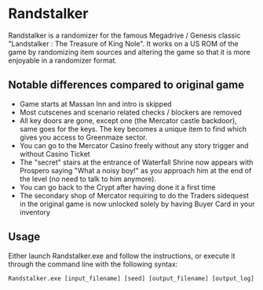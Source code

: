 # Randstalker

Randstalker is a randomizer for the famous Megadrive / Genesis classic "Landstalker : The Treasure of King Nole".
It works on a US ROM of the game by randomizing item sources and altering the game so that it is more enjoyable in a randomizer format.

## Notable differences compared to original game

- Game starts at Massan Inn and intro is skipped
- Most cutscenes and scenario related checks / blockers are removed
- All key doors are gone, except one (the Mercator castle backdoor), same goes for the keys. The key becomes a unique item to find which gives you access to Greenmaze sector.
- You can go to the Mercator Casino freely without any story trigger and without Casino Ticket
- The "secret" stairs at the entrance of Waterfall Shrine now appears with Prospero saying "What a noisy boy!" as you approach him at the end of the level (no need to talk to him anymore).
- You can go back to the Crypt after having done it a first time 
- The secondary shop of Mercator requiring to do the Traders sidequest in the original game is now unlocked solely by having Buyer Card in your inventory

## Usage

Either launch Randstalker.exe and follow the instructions, or execute it through the command line with the following syntax:

`Randstalker.exe [input_filename] [seed] [output_filename] [output_log]`
